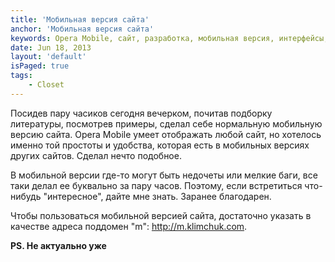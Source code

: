 ```yaml
---
title: 'Мобильная версия сайта'
anchor: 'Мобильная версия сайта'
keywords: Opera Mobile, сайт, разработка, мобильная версия, интерфейсы, верстка
date: Jun 18, 2013
layout: 'default'
isPaged: true
tags:
    - Closet
---
```


Посидев пару часиков сегодня вечерком, почитав подборку литературы, посмотрев примеры, сделал себе нормальную мобильную версию сайта. Opera Mobile умеет отображать любой сайт, но хотелось именно той простоты и удобства, которая есть в мобильных версиях других сайтов. Сделал нечто подобное.

В мобильной версии где-то могут быть недочеты или мелкие баги, все таки делал ее буквально за пару часов. Поэтому, если встретиться что-нибудь "интересное", дайте мне знать. Заранее благодарен.

Чтобы пользоваться мобильной версией сайта, достаточно указать в качестве адреса поддомен "m": http://m.klimchuk.com.

__PS. Не актуально уже__